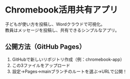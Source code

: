 # Chromebook活用共有アプリ

子どもが使い方を投稿し、Wordクラウドで可視化。  
教員はメッセージを投稿し、共有できるシンプルなアプリ。

## 公開方法（GitHub Pages）
1. GitHubで新しいリポジトリ作成（例：chromebook-app）
2. この3ファイルをアップロード
3. 設定→Pages→mainブランチのルートを選ぶ→URLで公開！
